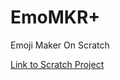 # EmoMKR+
Emoji Maker On Scratch

[Link to Scratch Project](https://scratch.mit.edu/projects/550245633/editor/)
